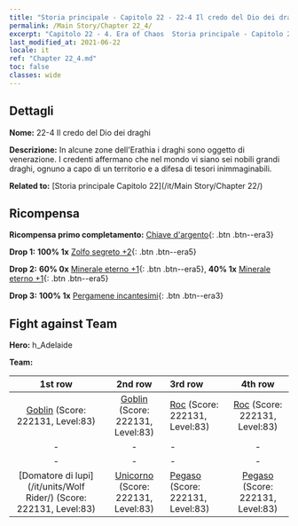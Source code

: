 ```yaml
---
title: "Storia principale - Capitolo 22 - 22-4 Il credo del Dio dei draghi"
permalink: /Main Story/Chapter 22_4/
excerpt: "Capitolo 22 - 4. Era of Chaos  Storia principale - Capitolo 22_4. 22-4 Il credo del Dio dei draghi"
last_modified_at: 2021-06-22
locale: it
ref: "Chapter 22_4.md"
toc: false
classes: wide
---
```


## Dettagli

 **Nome:** 22-4 Il credo del Dio dei draghi

 **Descrizione:** In alcune zone dell'Erathia i draghi sono oggetto di venerazione. I credenti affermano che nel mondo vi siano sei nobili grandi draghi, ognuno a capo di un territorio e a difesa di tesori inimmaginabili.

 **Related to:** [Storia principale Capitolo 22](/it/Main Story/Chapter 22/)

## Ricompensa

 **Ricompensa primo completamento:** [Chiave d'argento](/ItemsIT/con_693/){: .btn .btn--era3}

 **Drop 1:** **100% 1x** [Zolfo segreto +2](/ItemsIT/mat_78/){: .btn .btn--era5}

 **Drop 2:** **60% 0x** [Minerale eterno +1](/ItemsIT/mat_68/){: .btn .btn--era5}, **40% 1x** [Minerale eterno +1](/ItemsIT/mat_68/){: .btn .btn--era5}

 **Drop 3:** **100% 1x** [Pergamene incantesimi](/ItemsIT/con_694/){: .btn .btn--era3}


## Fight against Team
 **Hero:** h_Adelaide

 **Team:**


  | 1st row | 2nd row | 3rd row | 4th row |
  |:----:|:----:|:----|:----:|
  | [Goblin](/it/units/Goblin/) (Score: 222131, Level:83)  | [Goblin](/it/units/Goblin/) (Score: 222131, Level:83)  | [Roc](/it/units/Roc/) (Score: 222131, Level:83)  | [Roc](/it/units/Roc/) (Score: 222131, Level:83)  |
  | - | - | - | - |
  | - | - | - | - |
  | [Domatore di lupi](/it/units/Wolf Rider/) (Score: 222131, Level:83)  | [Unicorno](/it/units/Unicorn/) (Score: 222131, Level:83)  | [Pegaso](/it/units/Pegasus/) (Score: 222131, Level:83)  | [Pegaso](/it/units/Pegasus/) (Score: 222131, Level:83)  |


